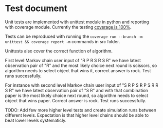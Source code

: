 # Test document

Unit tests are implemented with unittest module in python and reporting with coverage module. Currently the testing [coverage is 100%](coverage/coverage.txt).

Tests can be reproduced with running the `coverage run --branch -m unittest && coverage report -m` commands in src folder.

Unittests also cover the correct function of algorithm.

First level Markov chain user input of "R P R S R S R" we have latest observation pair of "R" and the most likely choice next round is scissors, so algorithm needs to select object that wins it, correct answer is rock. Test runs successfully.

For instance with second level Markov chain user input of "S R P S R P S R R S R" we have latest observation pair of "S R" and with that combination paper is the most likely choice next round, so algorithm needs to select object that wins paper. Correct answer is rock. Test runs successfully.

TODO: Add few more higher level tests and create simulation runs between different levels. Expectation is that higher level chains should be able to beat lower levels systematicly.
